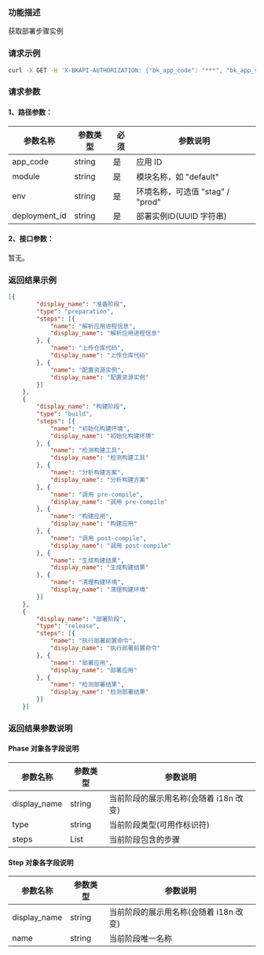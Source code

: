 ### 功能描述
获取部署步骤实例

### 请求示例
```bash
curl -X GET -H 'X-BKAPI-AUTHORIZATION: {"bk_app_code": "***", "bk_app_secret": "***", "access_token": "***"}' http://bkapi.example.com/api/bkpaas3/prod/bkapps/applications/{app_code}/modules/{module}/envs/{env}/get_deploy_phases/{deployment_id}/
```

### 请求参数

#### 1、路径参数：

|   参数名称   |    参数类型  |  必须  |     参数说明     |
| ------------ | ------------ | ------ | ---------------- |
|   app_code   |   string     |   是   |  应用 ID    |
|   module |   string     |   是   |  模块名称，如 "default" |
|   env | string |  是 | 环境名称，可选值 "stag" / "prod" |
|   deployment_id | string |  是 | 部署实例ID(UUID 字符串) |

#### 2、接口参数：
暂无。

### 返回结果示例
```json
[{
        "display_name": "准备阶段",
        "type": "preparation",
        "steps": [{
            "name": "解析应用进程信息",
            "display_name": "解析应用进程信息"
        }, {
            "name": "上传仓库代码",
            "display_name": "上传仓库代码"
        }, {
            "name": "配置资源实例",
            "display_name": "配置资源实例"
        }]
    },
    {
        "display_name": "构建阶段",
        "type": "build",
        "steps": [{
            "name": "初始化构建环境",
            "display_name": "初始化构建环境"
        }, {
            "name": "检测构建工具",
            "display_name": "检测构建工具"
        }, {
            "name": "分析构建方案",
            "display_name": "分析构建方案"
        }, {
            "name": "调用 pre-compile",
            "display_name": "调用 pre-compile"
        }, {
            "name": "构建应用",
            "display_name": "构建应用"
        }, {
            "name": "调用 post-compile",
            "display_name": "调用 post-compile"
        }, {
            "name": "生成构建结果",
            "display_name": "生成构建结果"
        }, {
            "name": "清理构建环境",
            "display_name": "清理构建环境"
        }]
    },
    {
        "display_name": "部署阶段",
        "type": "release",
        "steps": [{
            "name": "执行部署前置命令",
            "display_name": "执行部署前置命令"
        }, {
            "name": "部署应用",
            "display_name": "部署应用"
        }, {
            "name": "检测部署结果",
            "display_name": "检测部署结果"
        }]
    }]
```

### 返回结果参数说明

#### Phase 对象各字段说明
|   参数名称   |    参数类型  |     参数说明     |
|-------------|-------------|------------------|
| display_name | string | 当前阶段的展示用名称(会随着 i18n 改变) |
| type | string | 当前阶段类型(可用作标识符) |
| steps | List | 当前阶段包含的步骤 |

#### Step 对象各字段说明
|   参数名称   |    参数类型  |     参数说明     |
|-------------|--------------|-----------------|
| display_name | string | 当前阶段的展示用名称(会随着 i18n 改变) |
| name | string | 当前阶段唯一名称 |